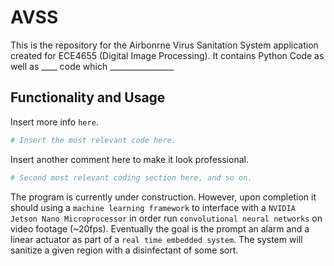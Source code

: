 # AVSS

This is the repository for the Airbonrne Virus Sanitation System application created for ECE4655  (Digital Image Processing). It contains Python Code as well as ____ code which ________________

## Functionality and Usage

Insert more info `here`.

```python
# Insert the most relevant code here.
```

Insert another comment here to make it look professional.

```python
# Second most relevant coding section here, and so on.
```

The program is currently under construction. However, upon completion it should using a `machine learning framework` to interface with a `NVIDIA Jetson Nano Microprocessor` in order run `convolutional neural networks` on video footage (~20fps). Eventually the goal is the prompt an alarm and a linear actuator as part of a `real time embedded system`. The system will sanitize a given region with a disinfectant of some sort.